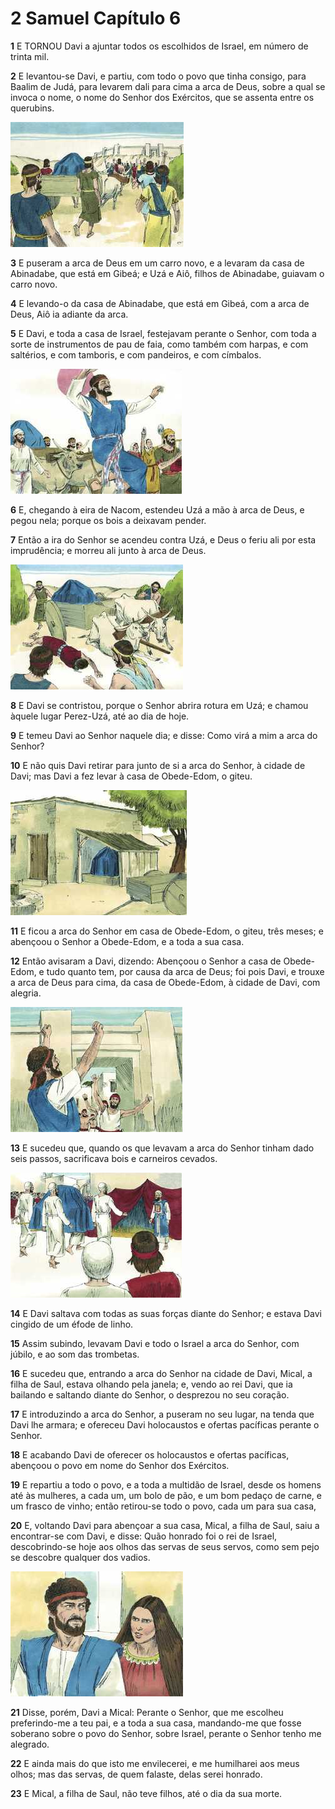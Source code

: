 # 2 Samuel Capítulo 6

**1** 	E TORNOU Davi a ajuntar todos os escolhidos de Israel, em número de trinta mil.

**2** 	E levantou-se Davi, e partiu, com todo o povo que tinha consigo, para Baalim de Judá, para levarem dali para cima a arca de Deus, sobre a qual se invoca o nome, o nome do Senhor dos Exércitos, que se assenta entre os querubins.

![](../Images/SweetPublishing/10-6-1.jpg) 

**3** 	E puseram a arca de Deus em um carro novo, e a levaram da casa de Abinadabe, que está em Gibeá; e Uzá e Aiô, filhos de Abinadabe, guiavam o carro novo.

**4** 	E levando-o da casa de Abinadabe, que está em Gibeá, com a arca de Deus, Aiô ia adiante da arca.

**5** 	E Davi, e toda a casa de Israel, festejavam perante o Senhor, com toda a sorte de instrumentos de pau de faia, como também com harpas, e com saltérios, e com tamboris, e com pandeiros, e com címbalos.

![](../Images/SweetPublishing/10-6-2.jpg) 

**6** 	E, chegando à eira de Nacom, estendeu Uzá a mão à arca de Deus, e pegou nela; porque os bois a deixavam pender.

**7** 	Então a ira do Senhor se acendeu contra Uzá, e Deus o feriu ali por esta imprudência; e morreu ali junto à arca de Deus.

![](../Images/SweetPublishing/10-6-3.jpg) 

**8** 	E Davi se contristou, porque o Senhor abrira rotura em Uzá; e chamou àquele lugar Perez-Uzá, até ao dia de hoje.

**9** 	E temeu Davi ao Senhor naquele dia; e disse: Como virá a mim a arca do Senhor?

**10** 	E não quis Davi retirar para junto de si a arca do Senhor, à cidade de Davi; mas Davi a fez levar à casa de Obede-Edom, o giteu.

![](../Images/SweetPublishing/10-6-4.jpg) 

**11** 	E ficou a arca do Senhor em casa de Obede-Edom, o giteu, três meses; e abençoou o Senhor a Obede-Edom, e a toda a sua casa.

**12** 	Então avisaram a Davi, dizendo: Abençoou o Senhor a casa de Obede-Edom, e tudo quanto tem, por causa da arca de Deus; foi pois Davi, e trouxe a arca de Deus para cima, da casa de Obede-Edom, à cidade de Davi, com alegria.

![](../Images/SweetPublishing/10-6-5.jpg) 

**13** 	E sucedeu que, quando os que levavam a arca do Senhor tinham dado seis passos, sacrificava bois e carneiros cevados.

![](../Images/SweetPublishing/10-6-6.jpg) 

**14** 	E Davi saltava com todas as suas forças diante do Senhor; e estava Davi cingido de um éfode de linho.

**15** 	Assim subindo, levavam Davi e todo o Israel a arca do Senhor, com júbilo, e ao som das trombetas.

**16** 	E sucedeu que, entrando a arca do Senhor na cidade de Davi, Mical, a filha de Saul, estava olhando pela janela; e, vendo ao rei Davi, que ia bailando e saltando diante do Senhor, o desprezou no seu coração.

**17** 	E introduzindo a arca do Senhor, a puseram no seu lugar, na tenda que Davi lhe armara; e ofereceu Davi holocaustos e ofertas pacíficas perante o Senhor.

**18** 	E acabando Davi de oferecer os holocaustos e ofertas pacíficas, abençoou o povo em nome do Senhor dos Exércitos.

**19** 	E repartiu a todo o povo, e a toda a multidão de Israel, desde os homens até às mulheres, a cada um, um bolo de pão, e um bom pedaço de carne, e um frasco de vinho; então retirou-se todo o povo, cada um para sua casa,

**20** 	E, voltando Davi para abençoar a sua casa, Mical, a filha de Saul, saiu a encontrar-se com Davi, e disse: Quão honrado foi o rei de Israel, descobrindo-se hoje aos olhos das servas de seus servos, como sem pejo se descobre qualquer dos vadios.

![](../Images/SweetPublishing/10-6-7.jpg) 

**21** 	Disse, porém, Davi a Mical: Perante o Senhor, que me escolheu preferindo-me a teu pai, e a toda a sua casa, mandando-me que fosse soberano sobre o povo do Senhor, sobre Israel, perante o Senhor tenho me alegrado.

**22** 	E ainda mais do que isto me envilecerei, e me humilharei aos meus olhos; mas das servas, de quem falaste, delas serei honrado.

**23** 	E Mical, a filha de Saul, não teve filhos, até o dia da sua morte.


